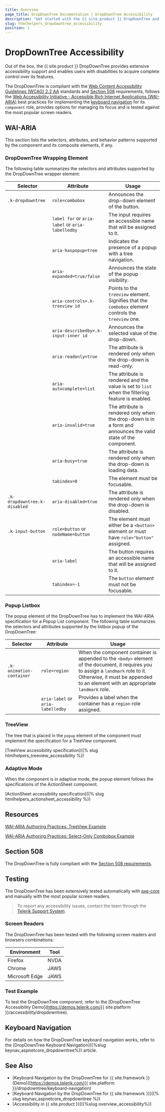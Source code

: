 ```yaml
---
title: Overview
page_title: DropDownTree Documentation | DropDownTree Accessibility
description: "Get started with the {{ site.product }} DropDownTree and learn about its accessibility support for WAI-ARIA, Section 508, and WCAG 2.2."
slug: htmlhelpers_dropdowntree_accessibility
position: 1
---
```


# DropDownTree Accessibility





Out of the box, the {{ site.product }} DropDownTree provides extensive accessibility support and enables users with disabilities to acquire complete control over its features.


The DropDownTree is compliant with the [Web Content Accessibility Guidelines (WCAG) 2.2 AA](https://www.w3.org/TR/WCAG22/) standards and [Section 508](https://www.section508.gov/) requirements, follows the [Web Accessibility Initiative - Accessible Rich Internet Applications (WAI-ARIA)](https://www.w3.org/WAI/ARIA/apg/) best practices for implementing the [keyboard navigation](#keyboard-navigation) for its `component` role, provides options for managing its focus and is tested against the most popular screen readers.

## WAI-ARIA


This section lists the selectors, attributes, and behavior patterns supported by the component and its composite elements, if any.

### DropDownTree Wrapping Element


The following table summarizes the selectors and attributes supported by the DropDownTree wrapper element:

| Selector | Attribute | Usage |
| -------- | --------- | ----- |
| `.k-dropdowntree` | `role=combobox` | Announces the drop-down element of the button. |
|  | `label for` or `aria-label` or `aria-labelledby` | The input requires an accessible name that will be assigned to it. |
|  | `aria-haspopup=tree` | Indicates the presence of a popup with a tree navigation. |
|  | `aria-expanded=true/false` | Announces the state of the popup visibility. |
|  | `aria-controls=.k-treeview id` | Points to the `treeview` element. Signifies that the `combobox` element controls the `treeview` one. |
|  | `aria-describedby=.k-input-inner id` | Announces the selected value of the drop-down. |
|  | `aria-readonly=true` | The attribute is rendered only when the drop-down is read-only. |
|  | `aria-autocomplete=list` | The attribute is rendered and the value is set to `list` when the filtering feature is enabled. |
|  | `aria-invalid=true` | The attribute is rendered only when the drop-down is in a form and announces the valid state of the component. |
|  | `aria-busy=true` | The attribute is rendered only when the drop-down is loading data. |
|  | `tabindex=0` | The element must be focusable. |
| `.k-dropdowntree.k-disabled` | `aria-disabled=true` | The attribute is rendered only when the drop-down is disabled. |
| `.k-input-button` | `role=button` or `nodeName=button` | The element must either be a `<button>` element or must have `role="button"` assigned. |
|  | `aria-label` | The button requires an accessible name that will be assigned to it. |
|  | `tabindex=-1` | The `button` element must not be focusable. |

### Popup Listbox


The popup element of the DropDownTree has to implement the WAI-ARIA specification for a Popup List component. The following table summarizes the selectors and attributes supported by the listbox popup of the DropDownTree:

| Selector | Attribute | Usage |
| -------- | --------- | ----- |
| `.k-animation-container` | `role=region` | When the component container is appended to the `<body>` element of the document, it requires you to assign a `landmark` role to it. Otherwise, it must be appended to an element with an appropriate `landmark` role. |
|  | `aria-label` or `aria-labelledby` | Provides a label when the container has a `region` role assigned. |

### TreeView


The tree that is placed in the `popup` element of the component must implement the specification for a TreeView component.

[TreeView accessibility specification]({% slug htmlhelpers_treeview_accessibility %})

### Adaptive Mode


When the component is in adaptive mode, the popup element follows the specifications of the ActionSheet component.

[ActionSheet accessibility specification]({% slug htmlhelpers_actionsheet_accessibility %})

## Resources

[WAI-ARIA Authoring Practices: TreeView Example](https://www.w3.org/WAI/ARIA/apg/example-index/treeview/treeview-navigation)

[WAI-ARIA Authoring Practices: Select-Only Combobox Example](https://www.w3.org/WAI/ARIA/apg/example-index/combobox/combobox-select-only.html)

## Section 508


The DropDownTree is fully compliant with the [Section 508 requirements](http://www.section508.gov/).

## Testing


The DropDownTree has been extensively tested automatically with [axe-core](https://github.com/dequelabs/axe-core) and manually with the most popular screen readers.

> To report any accessibility issues, contact the team through the [Telerik Support System](https://www.telerik.com/account/support-center).

### Screen Readers


The DropDownTree has been tested with the following screen readers and browsers combinations:

| Environment | Tool |
| ----------- | ---- |
| Firefox | NVDA |
| Chrome | JAWS |
| Microsoft Edge | JAWS |



### Test Example

To test the DropDownTree component, refer to the [DropDownTree Accessibility Demo](https://demos.telerik.com/{{ site.platform }}/accessibility/dropdowntree).

## Keyboard Navigation

For details on how the DropDownTree keyboard navigation works, refer to the [DropDownTree Keyboard Navigation]({%slug keynav_aspnetcore_dropdowntree%}) article.

## See Also

* [Keyboard Navigation by the DropDownTree for {{ site.framework }} (Demo)](https://demos.telerik.com/{{ site.platform }}/dropdowntree/keyboard-navigation)
* [Keyboard Navigation by the DropDownTree for {{ site.framework }}]({% slug keynav_aspnetcore_dropdowntree %})
* [Accessibility in {{ site.product }}]({%slug overview_accessibility%})